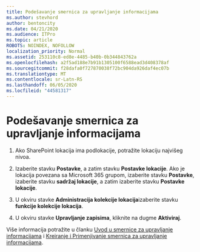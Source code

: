 ```yaml
---
title: Podešavanje smernica za upravljanje informacijama
ms.author: stevhord
author: bentoncity
ms.date: 04/21/2020
ms.audience: ITPro
ms.topic: article
ROBOTS: NOINDEX, NOFOLLOW
localization_priority: Normal
ms.assetid: 253110c8-ed8e-4485-b40b-0b344843762a
ms.openlocfilehash: a2f5ad188e7b91b1305100f6588ead3d408378af
ms.sourcegitcommit: f28dafa0f727870038f72bc904da926daf4ec07b
ms.translationtype: MT
ms.contentlocale: sr-Latn-RS
ms.lasthandoff: 06/05/2020
ms.locfileid: "44581317"
---
```

# <a name="set-up-information-management-policies"></a>Podešavanje smernica za upravljanje informacijama

1. Ako SharePoint lokacija ima podlokacije, potražite lokaciju najvišeg nivoa.
    
2. Izaberite stavku **Postavke**, a zatim stavku **Postavke lokacije**. Ako je lokacija povezana sa Microsoft 365 grupom, izaberite stavku **Postavke**, izaberite stavku **sadržaj lokacije**, a zatim izaberite stavku **Postavke lokacije**.
    
3. U okviru stavke **Administracija kolekcije lokacija**izaberite stavku **funkcije kolekcije lokacija**.
    
4. U okviru stavke **Upravljanje zapisima**, kliknite na dugme **Aktiviraj**.
    
Više informacija potražite u članku [Uvod u smernice za upravljanje informacijama](https://go.microsoft.com/fwlink/?linkid=404239) i [Kreiranje i Primenjivanje smernica za upravljanje informacijama](https://go.microsoft.com/fwlink/?linkid=2003916).
  

